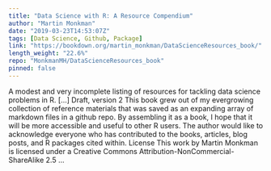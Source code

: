 ```yaml
---
title: "Data Science with R: A Resource Compendium"
author: "Martin Monkman"
date: "2019-03-23T14:53:07Z"
tags: [Data Science, Github, Package]
link: "https://bookdown.org/martin_monkman/DataScienceResources_book/"
length_weight: "22.6%"
repo: "MonkmanMH/DataScienceResources_book"
pinned: false
---
```


A modest and very incomplete listing of resources for tackling data science problems in R. [...] Draft, version 2 This book grew out of my evergrowing collection of reference materials that was saved as an expanding array of markdown files in a github repo. By assembling it as a book, I hope that it will be more accessible and useful to other R users. The author would like to acknowledge everyone who has contributed to the books, articles, blog posts, and R packages cited within. License This work by Martin Monkman is licensed under a Creative Commons Attribution-NonCommercial-ShareAlike 2.5 ...
